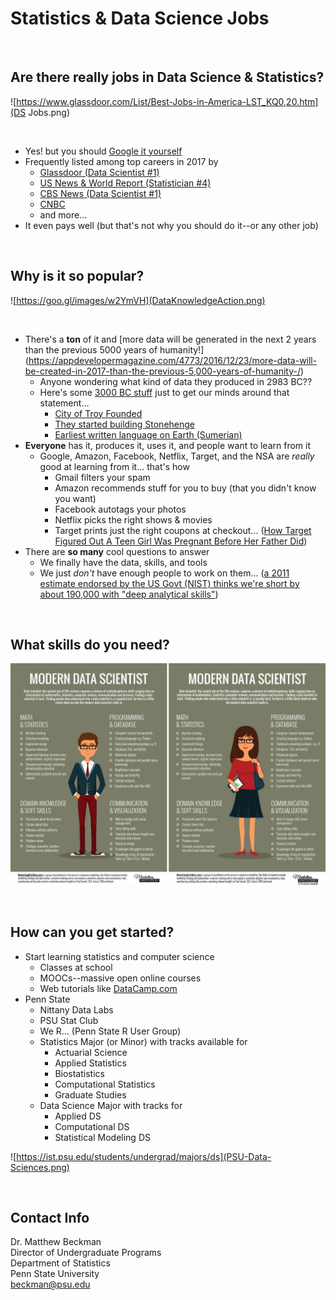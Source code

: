 # Statistics & Data Science Jobs



<br>

## Are there really jobs in Data Science & Statistics?  


![https://www.glassdoor.com/List/Best-Jobs-in-America-LST_KQ0,20.htm](DS Jobs.png)

<br>

- Yes! but you should [Google it yourself](http://lmgtfy.com/?q=data+scientist+careers)
- Frequently listed among top careers in 2017 by 
    - [Glassdoor (Data Scientist #1)](https://www.glassdoor.com/List/Best-Jobs-in-America-LST_KQ0,20.htm)
    - [US News & World Report (Statistician #4)](https://money.usnews.com/careers/best-jobs/rankings/the-100-best-jobs)
    - [CBS News (Data Scientist #1)](https://www.cbsnews.com/media/the-best-11-jobs-in-america-for-2017/12/)
    - [CNBC](https://www.cnbc.com/2017/01/23/the-50-best-jobs-in-america-in-2017.html)
    - and more...
- It even pays well (but that's not why you should do it--or any other job)
    
<br>

## Why is it so popular?

![https://goo.gl/images/w2YmVH](DataKnowledgeAction.png)

<br>

- There's a **ton** of it and [more data will be generated in the next 2 years than the previous 5000 years of humanity!] (https://appdevelopermagazine.com/4773/2016/12/23/more-data-will-be-created-in-2017-than-the-previous-5,000-years-of-humanity-/)
    - Anyone wondering what kind of data they produced in 2983 BC??
    - Here's some [3000 BC stuff](https://en.wikipedia.org/wiki/30th_century_BC) just to get our minds around that statement...
        - [City of Troy Founded](https://en.wikipedia.org/wiki/Troy)
        - [They started building Stonehenge](https://en.wikipedia.org/wiki/Stonehenge)
        - [Earliest written language on Earth (Sumerian)](https://en.wikipedia.org/wiki/Sumerian_language)
- **Everyone** has it, produces it, uses it, and people want to learn from it
    - Google, Amazon, Facebook, Netflix, Target, and the NSA are *really* good at learning from it... that's how
        - Gmail filters your spam
        - Amazon recommends stuff for you to buy (that you didn't know you want)
        - Facebook autotags your photos
        - Netflix picks the right shows & movies
        - Target prints just the right coupons at checkout... ([How Target Figured Out A Teen Girl Was Pregnant Before Her Father Did](https://www.forbes.com/sites/kashmirhill/2012/02/16/how-target-figured-out-a-teen-girl-was-pregnant-before-her-father-did/#6afc1c6d6668))
- There are **so many** cool questions to answer
    - We finally have the data, skills, and tools
    - We just *don't* have enough people to work on them... ([a 2011 estimate endorsed by the US Govt (NIST) thinks we're short by about 190,000 with "deep analytical skills"](https://bigdatawg.nist.gov/pdf/MGI_big_data_full_report.pdf))

<br>

## What skills do you need?

![](DataScientistGraphic.jpg)

<br>

## How can you get started?

- Start learning statistics and computer science
    - Classes at school
    - MOOCs--massive open online courses
    - Web tutorials like [DataCamp.com](DataCamp.com)
- Penn State
    - Nittany Data Labs
    - PSU Stat Club
    - We R... (Penn State R User Group)
    - Statistics Major (or Minor) with tracks available for
        - Actuarial Science
        - Applied Statistics
        - Biostatistics
        - Computational Statistics
        - Graduate Studies
    - Data Science Major with tracks for
        - Applied DS
        - Computational DS
        - Statistical Modeling DS

![https://ist.psu.edu/students/undergrad/majors/ds](PSU-Data-Sciences.png)

<br>

## Contact Info

Dr. Matthew Beckman  
Director of Undergraduate Programs  
Department of Statistics  
Penn State University  
<beckman@psu.edu>  
